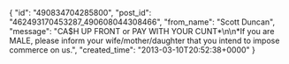  {
   "id": "490834704285800",
   "post_id": "462493170453287_490608044308466",
   "from_name": "Scott Duncan",
   "message": "CA$H UP FRONT or PAY WITH YOUR CUNT*\n\n*If you are MALE, please inform your wife/mother/daughter that you intend to impose commerce on us.",
   "created_time": "2013-03-10T20:52:38+0000"
 }
